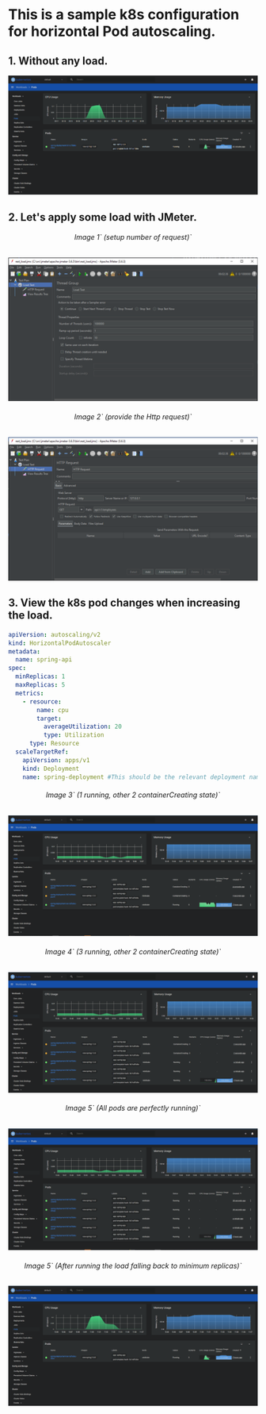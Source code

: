 # This is a sample k8s configuration for horizontal Pod autoscaling.

## 1. Without any load.

<img alt="k8s1.png" src="k8s1.png"/>

## 2. Let's apply some load with JMeter.

<h6 style="text-align: center;">Image 1` (setup number of request)`</h6>
<img alt="jmeter1.png" src="jmeter1.png"/>

<h6 style="text-align: center;">Image 2` (provide the Http request)`</h6>
<img alt="jmeter2.png" src="jmeter2.png"/>

##  3. View the k8s pod changes when increasing the load.

```yaml
apiVersion: autoscaling/v2
kind: HorizontalPodAutoscaler
metadata:
  name: spring-api
spec:
  minReplicas: 1
  maxReplicas: 5
  metrics:
    - resource:
        name: cpu
        target:
          averageUtilization: 20
          type: Utilization
      type: Resource
  scaleTargetRef:
    apiVersion: apps/v1
    kind: Deployment
    name: spring-deployment #This should be the relevant deployment name
```

<h6 style="text-align: center;">Image 3` (1 running, other 2 containerCreating state)`</h6>
<img alt="k8s2.png" src="k8s2.png" title="title"/>

<h6 style="text-align: center;">Image 4` (3 running, other 2 containerCreating state)`</h6>
<img alt="k8s3.png" src="k8s3.png"/>

<h6 style="text-align: center;">Image 5` (All pods are perfectly running)`</h6>
<img alt="k8s4.png" src="k8s4.png"/>

<h6 style="text-align: center;">Image 5` (After running the load falling back to minimum replicas)`</h6>
<img alt="k8s5.png" src="k8s5.png"/>